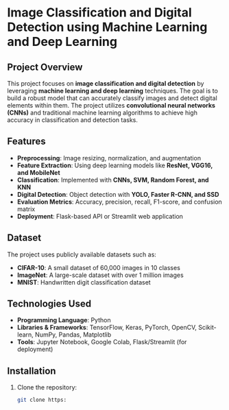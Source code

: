 # Image Classification and Digital Detection using Machine Learning and Deep Learning

## Project Overview
This project focuses on **image classification and digital detection** by leveraging **machine learning and deep learning** techniques. The goal is to build a robust model that can accurately classify images and detect digital elements within them. The project utilizes **convolutional neural networks (CNNs)** and traditional machine learning algorithms to achieve high accuracy in classification and detection tasks.

## Features
- **Preprocessing**: Image resizing, normalization, and augmentation
- **Feature Extraction**: Using deep learning models like **ResNet, VGG16, and MobileNet**
- **Classification**: Implemented with **CNNs, SVM, Random Forest, and KNN**
- **Digital Detection**: Object detection with **YOLO, Faster R-CNN, and SSD**
- **Evaluation Metrics**: Accuracy, precision, recall, F1-score, and confusion matrix
- **Deployment**: Flask-based API or Streamlit web application

## Dataset
The project uses publicly available datasets such as:
- **CIFAR-10**: A small dataset of 60,000 images in 10 classes
- **ImageNet**: A large-scale dataset with over 1 million images
- **MNIST**: Handwritten digit classification dataset

## Technologies Used
- **Programming Language**: Python
- **Libraries & Frameworks**: TensorFlow, Keras, PyTorch, OpenCV, Scikit-learn, NumPy, Pandas, Matplotlib
- **Tools**: Jupyter Notebook, Google Colab, Flask/Streamlit (for deployment)

## Installation
1. Clone the repository:
   ```sh
   git clone https:
